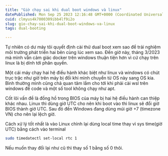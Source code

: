 ```yaml
---
title: "Giờ chạy sai khi dual boot windows và linux"
datePublished: Mon Sep 25 2023 12:16:48 GMT+0000 (Coordinated Universal Time)
cuid: clmyus4k7000309ibb4lf9i2o
slug: gio-chay-sai-khi-dual-boot-windows-va-linux
tags: dual-booting

---
```


Tự nhiên có dư máy tôi quyết định cài thử dual boot xem sao để trải nghiệm môi trường phát triển hai bên cùng lúc xem sao. Đến giờ này, tháng 3/2023 mà mình vẫn cảm giác docker trên windows thuận tiện hơn vì cứ chạy trên linux là bị dính tới phân quyền.

Một cái máy chạy hai hệ điều hành khác biệt như linux và windows có chút trục trặc như giờ trên máy bị đổi khi mình chuyển từ OS này sang OS kia. Bình thường mình cũng chả quan tâm lắm cho tới khi phải cài wsl trên windows để code và một số tool không chạy như apt.

Cốt lõi vấn đề là đồng hồ trong BIOS của máy bị hai hệ điều hành can thiệp khác nhau. Linux thì dùng giờ UTC cho nên khi boot vào thì linux sẽ đổi giờ BIOS thành giờ UTC. Sau đó đến Windows đang dùng múi giờ +7 (timezone VN) cho nên lại lệch giờ.

Cách xử lý tốt nhất là vào Linux chỉnh lại dùng local time thay vì sys time(giờ UTC) bằng cách vào terminal

```bash
sudo timedatectl set-local rtc 1
```

Nếu muốn thay đổi lại như cũ thì thay số 1 bằng số 0 thôi.